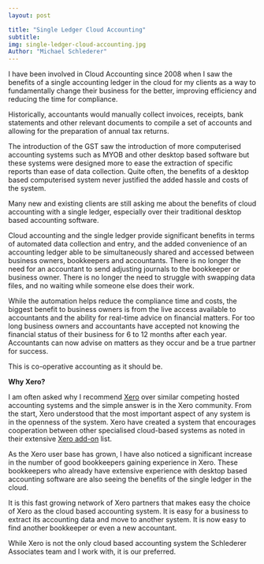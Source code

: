 ```yaml
---
layout: post

title: "Single Ledger Cloud Accounting"
subtitle:
img: single-ledger-cloud-accounting.jpg
Author: "Michael Schlederer"
---
```


I have been involved in Cloud Accounting since 2008 when I saw the benefits of a single accounting ledger in the cloud for my clients as a way to fundamentally change their business for the better, improving efficiency and reducing the time for compliance.

Historically, accountants would manually collect invoices, receipts, bank statements and other relevant documents to compile a set of accounts and allowing for the preparation of annual tax returns.

The introduction of the GST saw the introduction of more computerised accounting systems such as MYOB and other desktop based software but these systems were designed more to ease the extraction of specific reports than ease of data collection. Quite often, the benefits of a desktop based computerised system never justified the added hassle and costs of the system.

Many new and existing clients are still asking me about the benefits of cloud accounting with a single ledger, especially over their traditional desktop based accounting software.

Cloud accounting and the single ledger provide significant benefits in terms of automated data collection and entry, and the added convenience of an accounting ledger able to be simultaneously shared and accessed between business owners, bookkeepers and accountants. There is no longer the need for an accountant to send adjusting journals to the bookkeeper or business owner. There is no longer the need to struggle with swapping data files, and no waiting while someone else does their work.

While the automation helps reduce the compliance time and costs, the biggest benefit to business owners is from the live access available to accountants and the ability for real-time advice on financial matters. For too long business owners and accountants have accepted not knowing the financial status of their business for 6 to 12 months after each year. Accountants can now advise on matters as they occur and be a true partner for success.

This is co-operative accounting as it should be.

**Why Xero?**

I am often asked why I recommend [Xero](www.xero.com) over similar competing hosted accounting systems and the simple answer is in the Xero community. From the start, Xero understood that the most important aspect of any system is in the openness of the system. Xero have created a system that encourages cooperation between other specialised cloud-based systems as noted in their extensive [Xero add-on](www.xero.com.au/add-ons/) list.

As the Xero user base has grown, I have also noticed a significant increase in the number of good bookkeepers gaining experience in Xero. These bookkeepers who already have extensive experience with desktop based accounting software are also seeing the benefits of the single ledger in the cloud.

It is this fast growing network of Xero partners that makes easy the choice of Xero as the cloud based accounting system. It is easy for a business to extract its accounting data and move to another system. It is now easy to find another bookkeeper or even a new accountant.

While Xero is not the only cloud based accounting system the Schlederer Associates team and I work with, it is our preferred.
